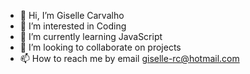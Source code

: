 - 👋 Hi, I’m Giselle Carvalho
- 👀 I’m interested in Coding
- 🌱 I’m currently learning JavaScript 
- 💞️ I’m looking to collaborate on projects 
- 📫 How to reach me by email giselle-rc@hotmail.com

<!---
gisellec-rc/gisellec-rc is a ✨ special ✨ repository because its `README.md` (this file) appears on your GitHub profile.
You can click the Preview link to take a look at your changes.
--->
